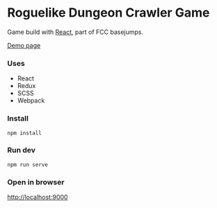 # Roguelike Dungeon Crawler Game

Game build with [React](https://facebook.github.io/react/), part of FCC basejumps.

[Demo page](http://vadimdez.github.io/roguelike-dungeon-crawler/)

### Uses
- React
- Redux
- SCSS
- Webpack

### Install

```
npm install
```

### Run dev

```
npm run serve
```

### Open in browser

[http://localhost:9000](http://localhost:9000)
